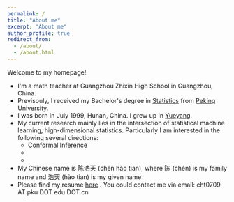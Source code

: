 ```yaml
---
permalink: /
title: "About me"
excerpt: "About me"
author_profile: true
redirect_from: 
  - /about/
  - /about.html
---
```


Welcome to my homepage!
* I'm a math teacher at Guangzhou Zhixin High School in Guangzhou, China.
* Previsouly, I received my Bachelor's degree in <a href="http://english.math.pku.edu.cn/">Statistics</a> from <a href="https://english.pku.edu.cn/">Peking University</a>.
* I was born in July 1999, Hunan, China. I grew up in [Yueyang](https://en.wikipedia.org/wiki/Yueyang).
* My current research mainly lies in the intersection of statistical machine learning, high-dimensional statistics. Particularly I am interested in the following several directions:
  * Conformal Inference
  * 
  * 
* My Chinese name is 陈浩天 (ch&eacute;n h&agrave;o tian), where 陈 (ch&eacute;n) is my family name and 浩天 (h&agrave;o tian) is my given name. 
* Please find my resume [here](https://shuoyang2000.github.io/files/ShuoYang_CV.pdf) . You could contact me via email: cht0709 AT pku DOT edu DOT cn
